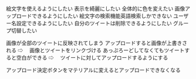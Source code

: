 絵文字を使えるようにしたい
表示を綺麗にしたい
全体的に色を変えたい
画像アップロードできるようにしたい
絵文字の検索機能英語検索しかできない
ユーザー名設定できるようにしたい
自分のツイートは削除できるようにしたい
グループ切替したい

画像が全部のツイートに反映されてしまう
アップロードすると画像が上書きされる
⇨ 　画像とツイートをリンクづける
あっぷろーどしてなくてもツイートすると空白ができる
⇨ 　ツイートに対してアップロードするようにする

アップロード決定ボタンをマテリアルに変えるとアップロードできなくなる
